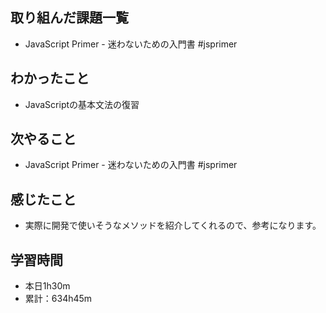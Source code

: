 ## 取り組んだ課題一覧
- JavaScript Primer - 迷わないための入門書 #jsprimer
## わかったこと
- JavaScriptの基本文法の復習
## 次やること
- JavaScript Primer - 迷わないための入門書 #jsprimer
## 感じたこと
- 実際に開発で使いそうなメソッドを紹介してくれるので、参考になります。
## 学習時間
- 本日1h30m
- 累計：634h45m

